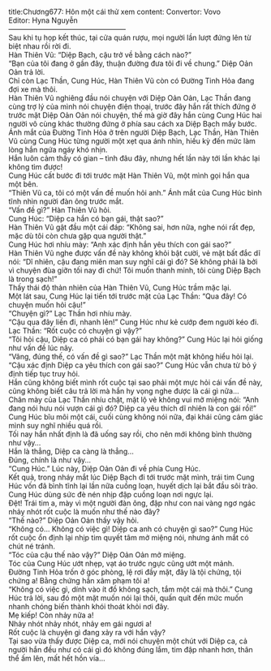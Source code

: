 title:Chương677: Hôn một cái thử xem
content:
Convertor: Vovo<br>Editor: Hyna Nguyễn<br>————————————————–<br>Sau khi tụ họp kết thúc, tại cửa quán rượu, mọi người lần lượt đứng lên từ biệt nhau rồi rời đi.<br>Hàn Thiên Vũ: “Diệp Bạch, cậu trở về bằng cách nào?”<br>“Bạn của tôi đang ở gần đây, thuận đường đưa tôi đi về chung.” Diệp Oản Oản trả lời.<br>Chỉ còn Lạc Thần, Cung Húc, Hàn Thiên Vũ còn có Đường Tinh Hỏa đang đợi xe mà thôi.<br>Hàn Thiên Vũ nghiêng đầu nói chuyện với Diệp Oản Oản, Lạc Thần đang cùng trợ lý của mình nói chuyện điện thoại, trước đây hắn rất thích đứng ở trước mặt Diệp Oản Oản nói chuyện, thế mà giờ đây hắn cùng Cung Húc hai người vô cùng khác thường đứng ở phía sau cách xa Diệp Bạch mấy bước.<br>Ánh mắt của Đường Tinh Hỏa ở trên người Diệp Bạch, Lạc Thần, Hàn Thiên Vũ cùng Cung Húc từng người một xẹt qua ánh nhìn, hiếu kỳ đến mức làm lòng hắn ngứa ngáy khó nhịn.<br>Hắn luôn cảm thấy có gian – tình đâu đây, nhưng hết lần này tới lần khác lại không tìm được!<br>Cung Húc cất bước đi tới trước mặt Hàn Thiên Vũ, một mình gọi hắn qua một bên.<br>“Thiên Vũ ca, tôi có một vấn đề muốn hỏi anh.” Ánh mắt của Cung Húc bình tĩnh nhìn người đàn ông trước mắt.<br>“Vấn đề gì?” Hàn Thiên Vũ hỏi.<br>Cung Húc: “Diệp ca hắn có bạn gái, thật sao?”<br>Hàn Thiên Vũ gật đầu một cái đáp: “Không sai, hơn nữa, nghe nói rất đẹp, mặc dù tôi còn chưa gặp qua người thật.”<br>Cung Húc hơi nhíu mày: “Anh xác định hắn yêu thích con gái sao?”<br>Hàn Thiên Vũ nghe được vấn đề này không khỏi bật cười, vẻ mặt bất đắc dĩ nói: “Dĩ nhiên, cậu đang miên man suy nghĩ cái gì đó? Sẽ không phải là bởi vì chuyện đùa giỡn tối nay đi chứ! Tôi muốn thanh minh, tôi cùng Diệp Bạch là trong sạch!”<br>Thấy thái độ thản nhiên của Hàn Thiên Vũ, Cung Húc trầm mặc lại.<br>Một lát sau, Cung Húc lại tiến tới trước mặt của Lạc Thần: “Qua đây! Có chuyện muốn hỏi cậu!”<br>“Chuyện gì?” Lạc Thần hơi nhíu mày.<br>“Cậu qua đây liền đi, nhanh lên!” Cung Húc như kẻ cướp đem người kéo đi.<br>Lạc Thần: “Rốt cuộc có chuyện gì vậy?”<br>“Tôi hỏi cậu, Diệp ca có phải có bạn gái hay không?” Cung Húc lại hỏi giống như vấn đề lúc nãy.<br>“Vâng, đúng thế, có vấn đề gì sao?” Lạc Thần một mặt không hiểu hỏi lại.<br>“Cậu xác định Diệp ca yêu thích con gái sao?” Cung Húc vẫn chưa từ bỏ ý định tiếp tục truy hỏi.<br>Hắn cũng không biết mình rốt cuộc tại sao phải một mực hỏi cái vấn đề này, cũng không biết câu trả lời mà hắn hy vọng nghe được là cái gì nữa…<br>Chân mày của Lạc Thần nhíu chặt, mặt lộ vẻ không vui mở miệng nói: “Anh đang nói hưu nói vượn cái gì đó? Diệp ca yêu thích dĩ nhiên là con gái rồi!”<br>Cung Húc bĩu môi một cái, cuối cùng không nói nữa, đại khái cũng cảm giác mình suy nghĩ nhiều quá rồi.<br>Tối nay hắn nhất định là đã uống say rồi, cho nên mới không bình thường như vậy…<br>Hắn là thẳng, Diệp ca càng là thẳng…<br>Đúng, chính là như vậy…<br>“Cung Húc.” Lúc này, Diệp Oản Oản đi về phía Cung Húc.<br>Kết quả, trong nháy mắt lúc Diệp Bạch đi tới trước mặt mình, trái tim Cung Húc vốn đã bình tĩnh lại lần nữa cuồng loạn, huyết dịch lại bắt đầu sôi trào.<br>Cung Húc dùng sức đè nén nhịp đập cuồng loạn nơi ngực lại.<br>Đệt! Trái tim a, mày vì một người đàn ông, đập như con nai vàng ngơ ngác nhảy nhót rốt cuộc là muốn như thế nào đây?<br>“Thế nào?” Diệp Oản Oản thấy vậy hỏi.<br>“Không có… Không có việc gì! Diệp ca anh có chuyện gì sao?” Cung Húc rốt cuộc ổn định lại nhịp tim quyết tâm mở miệng nói, nhưng ánh mắt có chút né tránh.<br>“Tóc của cậu thế nào vậy?” Diệp Oản Oản mở miệng.<br>Tóc của Cung Húc ướt nhẹp, vạt áo trước ngực cũng ướt một mảnh.<br>Đường Tinh Hỏa trốn ở góc phòng, lệ rơi đầy mặt, đây là tội chứng, tội chứng a! Bằng chứng hắn xâm phạm tôi a!<br>“Không có việc gì, dính vào ít đồ không sạch, tắm một cái mà thôi.” Cung Húc trả lời, sau đó một mặt muốn nói lại thôi, quấn quít đến mức muốn nhanh chóng biến thành khói thoát khỏi nơi đây.<br>Mẹ kiếp! Còn nhảy nữa a!<br>Nhảy nhót nhảy nhót, nhảy em gái ngươi a!<br>Rốt cuộc là chuyện gì đang xảy ra với hắn vậy?<br>Tại sao vừa thấy được Diệp ca, mới nói chuyện một chút với Diệp ca, cả người hắn đều như có cái gì đó không đúng lắm, tim đập nhanh hơn, thân thể ấm lên, mất hết hồn vía…